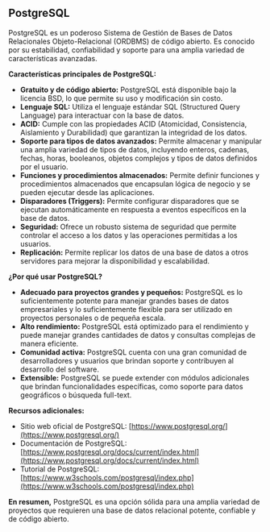## PostgreSQL

PostgreSQL es un poderoso Sistema de Gestión de Bases de Datos Relacionales Objeto-Relacional (ORDBMS) de código abierto. Es conocido por su estabilidad, confiabilidad y soporte para una amplia variedad de características avanzadas.

**Características principales de PostgreSQL:**

* **Gratuito y de código abierto:** PostgreSQL está disponible bajo la licencia BSD, lo que permite su uso y modificación sin costo.
* **Lenguaje SQL:** Utiliza el lenguaje estándar SQL (Structured Query Language) para interactuar con la base de datos.
* **ACID:** Cumple con las propiedades ACID (Atomicidad, Consistencia, Aislamiento y Durabilidad) que garantizan la integridad de los datos.
* **Soporte para tipos de datos avanzados:** Permite almacenar y manipular una amplia variedad de tipos de datos, incluyendo enteros, cadenas, fechas, horas, booleanos, objetos complejos y tipos de datos definidos por el usuario.
* **Funciones y procedimientos almacenados:** Permite definir funciones y procedimientos almacenados que encapsulan lógica de negocio y se pueden ejecutar desde las aplicaciones.
* **Disparadores (Triggers):** Permite configurar disparadores que se ejecutan automáticamente en respuesta a eventos específicos en la base de datos.
* **Seguridad:** Ofrece un robusto sistema de seguridad que permite controlar el acceso a los datos y las operaciones permitidas a los usuarios.
* **Replicación:** Permite replicar los datos de una base de datos a otros servidores para mejorar la disponibilidad y escalabilidad.

**¿Por qué usar PostgreSQL?**

* **Adecuado para proyectos grandes y pequeños:** PostgreSQL es lo suficientemente potente para manejar grandes bases de datos empresariales y lo suficientemente flexible para ser utilizado en proyectos personales o de pequeña escala.
* **Alto rendimiento:** PostgreSQL está optimizado para el rendimiento y puede manejar grandes cantidades de datos y consultas complejas de manera eficiente.
* **Comunidad activa:** PostgreSQL cuenta con una gran comunidad de desarrolladores y usuarios que brindan soporte y contribuyen al desarrollo del software.
* **Extensible:** PostgreSQL se puede extender con módulos adicionales que brindan funcionalidades específicas, como soporte para datos geográficos o búsqueda full-text.

**Recursos adicionales:**

* Sitio web oficial de PostgreSQL: [https://www.postgresql.org/](https://www.postgresql.org/)
* Documentación de PostgreSQL: [https://www.postgresql.org/docs/current/index.html](https://www.postgresql.org/docs/current/index.html)
* Tutorial de PostgreSQL: [https://www.w3schools.com/postgresql/index.php](https://www.w3schools.com/postgresql/index.php)

**En resumen,** PostgreSQL es una opción sólida para una amplia variedad de proyectos que requieren una base de datos relacional potente, confiable y de código abierto.